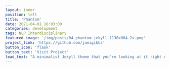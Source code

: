 ```yaml
---
layout: inner
position: left
title: 'Phantom'
date: 2021-04-01 16:03:00
categories: development
tags: NLP Interdisciplinary
featured_image: '/img/posts/04_phantom-jekyll-1130x864-2x.png'
project_link: 'https://github.com/jamigibbs'
button_icon: 'flask'
button_text: 'Visit Project'
lead_text: "A minimalist Jekyll theme that you're looking at it right now"
---
```

